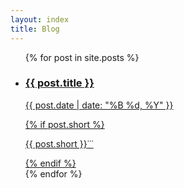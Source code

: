 ```yaml
---
layout: index
title: Blog
---
```


<ul class="documents" id="DocumentsIndex">
  {% for post in site.posts %}
    <li class="documents__item cat-{{post.category}}">
      <div class="document {% if post.english %}english{% endif %}">
        <a class="document__link" href="{{ post.url }}" target="_self">
          <h3>
            {{ post.title }}
          </h3>
          <p>
            <time>{{ post.date | date: "%B %d, %Y" }}</time>
          </p>
          {% if post.short %}
          <p><span> {{ post.short }}</span><span class="documents__item-3dots">&dot;&dot;&dot;</span></p>
          {% endif %}
        </a>
      </div>
    </li>
  {% endfor %}
</ul>

<script>
  {
    const documentsIndex = document.querySelector('#DocumentsIndex');
    if (/^https:\/\/(www\.)?zhangxinghai\.cn/.test(location.href)) {
      documentsIndex.classList.add('hide-journal');
    }
  }
</script>
